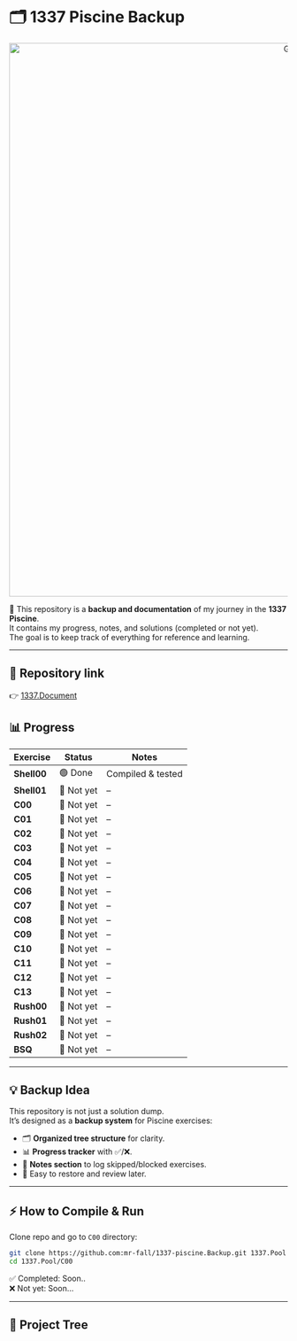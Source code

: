 # 🗂️ 1337 Piscine Backup  

<p align="center">
  <img src="./assets/by-vegas.gif" alt="GIF" width="1000"/>
</p>

📌 This repository is a **backup and documentation** of my journey in the **1337 Piscine**.  
It contains my progress, notes, and solutions (completed or not yet).  
The goal is to keep track of everything for reference and learning.  

---

## 📂 Repository link  
👉 [1337.Document](https://github.com/mr-fall/1337.Document)


## 📊 Progress  

| Exercise | Status | Notes |
|----------|--------|-------|
| **Shell00** | 🟢 Done | Compiled & tested |
| **Shell01** | 🔴 Not yet | – |
| **C00** | 🔴 Not yet | – |
| **C01** | 🔴 Not yet | – |
| **C02** | 🔴 Not yet | – |
| **C03** | 🔴 Not yet | – |
| **C04** | 🔴 Not yet | – |
| **C05** | 🔴 Not yet | – |
| **C06** | 🔴 Not yet | – |
| **C07** | 🔴 Not yet | – |
| **C08** | 🔴 Not yet | – |
| **C09** | 🔴 Not yet | – |
| **C10** | 🔴 Not yet | – |
| **C11** | 🔴 Not yet | – |
| **C12** | 🔴 Not yet | – |
| **C13** | 🔴 Not yet | – |
| **Rush00** | 🔴 Not yet | – |
| **Rush01** | 🔴 Not yet | – |
| **Rush02** | 🔴 Not yet | – |
| **BSQ**  | 🔴 Not yet | – |

---

## 💡 Backup Idea  

This repository is not just a solution dump.  
It’s designed as a **backup system** for Piscine exercises:  

- 🗂️ **Organized tree structure** for clarity.  
- 📊 **Progress tracker** with ✅/❌.  
- 📝 **Notes section** to log skipped/blocked exercises.  
- 🔄 Easy to restore and review later.  

---

## ⚡ How to Compile & Run  

Clone repo and go to `C00` directory:  
```bash
git clone https://github.com:mr-fall/1337-piscine.Backup.git 1337.Pool
cd 1337.Pool/C00
```
✅ Completed: Soon..  
  ❌ Not yet: Soon... 

---

## 🌳 Project Tree  


